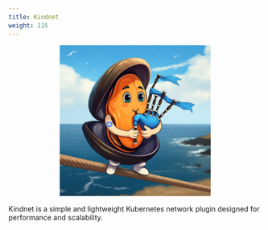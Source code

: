 ```yaml
---
title: Kindnet
weight: 115
---
```


<p align="center"><img alt="musselgrinho" src="/images/musselgrinho.png" width="300px" /></p>

Kindnet is a simple and lightweight Kubernetes network plugin designed for performance and scalability.